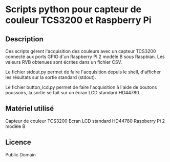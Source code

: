 # Scripts python pour capteur de couleur TCS3200 et Raspberry Pi

## Description
Ces scripts gèrent l'acquisition des couleurs avec un capteur TCS3200 connecté aux ports GPIO d'un Raspberry PI 2 modèle B sous Raspbian. Les valeurs RVB obtenues sont écrites dans un fichier CSV.

Le fichier stdout.py permet de faire l'acquisition depuis le shell, d'afficher les résultats sur la sortie standard (stdout).

Le fichier button_lcd.py permet de faire l'acquisition à l'aide de boutons poussoirs, la sortie se fait sur un écran LCD standard HD44780.

## Matériel utilisé
Capteur de couleur TCS3200
Ecran LCD standard HD44780
Raspberry Pi 2 modèle B

## Licence
Public Domain

